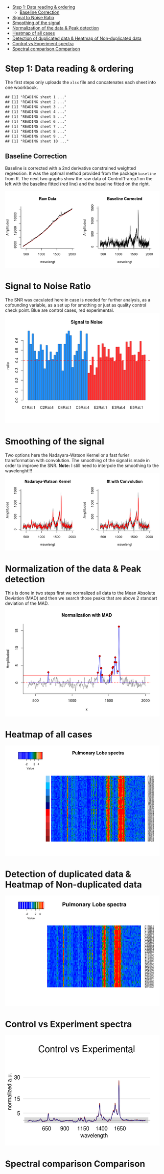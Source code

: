 -   [Step 1: Data reading & ordering](#step-1-data-reading-ordering)
    -   [Baseline Correction](#baseline-correction)
-   [Signal to Noise Ratio](#signal-to-noise-ratio)
-   [Smoothing of the signal](#smoothing-of-the-signal)
-   [Normalization of the data & Peak detection](#normalization-of-the-data-peak-detection)
-   [Heatmap of all cases](#heatmap-of-all-cases)
-   [Detection of duplicated data & Heatmap of Non-duplicated data](#detection-of-duplicated-data-heatmap-of-non-duplicated-data)
-   [Control vs Experiment spectra](#control-vs-experiment-spectra)
-   [Spectral comparison Comparison](#spectral-comparison-comparison)

Step 1: Data reading & ordering
===============================

The first steps only uploads the `xlsx` file and concatenates each sheet into one woorkbook.

    ## [1] "READING sheet 1 ..."
    ## [1] "READING sheet 2 ..."
    ## [1] "READING sheet 3 ..."
    ## [1] "READING sheet 4 ..."
    ## [1] "READING sheet 5 ..."
    ## [1] "READING sheet 6 ..."
    ## [1] "READING sheet 7 ..."
    ## [1] "READING sheet 8 ..."
    ## [1] "READING sheet 9 ..."
    ## [1] "READING sheet 10 ..."

Baseline Correction
-------------------

Baseline is corrected with a 2nd derivative constrained weighted regression. It was the optimal method provided from the package `baseline` from R.
The next two graphs show the raw data of Control.1-area.1 on the left with the baseline fitted (red line) and the baseline fitted on the right.

![](rama_spectra_files/figure-markdown_github/unnamed-chunk-3-1.png)

Signal to Noise Ratio
=====================

The SNR was caculated here in case is needed for further analysis, as a cofounding variable, as a set up for smothing or just as quality control check point. Blue are control cases, red experimental.
![](rama_spectra_files/figure-markdown_github/unnamed-chunk-4-1.png)

Smoothing of the signal
=======================

Two options here the Nadayara-Watson Kernel or a fast furier transformation with convolution.
The smoothing of the signal is made in order to improve the SNR.
**Note:** I still need to interpole the smoothing to the wavelenght!!! ![](rama_spectra_files/figure-markdown_github/unnamed-chunk-5-1.png)

Normalization of the data & Peak detection
==========================================

This is done in two steps first we normalized all data to the Mean Absolute Deviation (MAD) and then we search those peaks that are above 2 standart deviation of the MAD. ![](rama_spectra_files/figure-markdown_github/unnamed-chunk-6-1.png)

Heatmap of all cases
====================

![](rama_spectra_files/figure-markdown_github/unnamed-chunk-7-1.png)

Detection of duplicated data & Heatmap of Non-duplicated data
=============================================================

![](rama_spectra_files/figure-markdown_github/unnamed-chunk-8-1.png)

Control vs Experiment spectra
=============================

![](rama_spectra_files/figure-markdown_github/unnamed-chunk-9-1.png)

Spectral comparison Comparison
==============================
